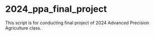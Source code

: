 # 2024_ppa_final_project
This script is for conducting final project of 2024 Advanced Precision Agriculture class.
